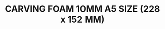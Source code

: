 ---
layout: product
title: "CARVING FOAM 10MM A5 SIZE (228 x 152 MM)"
price: "500" 
desc: "Pena za rezbarenje"
img_path: "/assets/img/AK8092.webp"
brand: "N/A"
available: true
special_offer: true
new: false
soon: false
cat: "080000"
subcat: "080200"
subsubcat: "0N/A"
sifra: "AK8092"
popular: false
spec: true
---